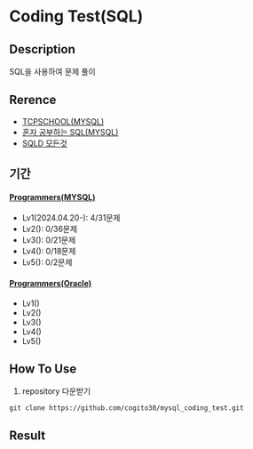 # Coding Test(SQL)

## Description
SQL을 사용하여 문제 풀이

## Rerence
- [TCPSCHOOL(MYSQL)](https://www.tcpschool.com/mysql/intro)
- [혼자 공부하는 SQL(MYSQL)](https://www.youtube.com/playlist?list=PLVsNizTWUw7GCfy5RH27cQL5MeKYnl8Pm)
- [SQLD 모든것](https://www.youtube.com/playlist?list=PLDI0745yTBjXFuIFYqq3vzcQYuVyajFpC)

## 기간
#### [Programmers(MYSQL)](https://school.programmers.co.kr/learn/challenges?order=acceptance_desc&page=1&languages=mysql)
- Lv1(2024.04.20-): 4/31문제
- Lv2(): 0/36문제
- Lv3(): 0/21문제
- Lv4(): 0/18문제
- Lv5(): 0/2문제

#### [Programmers(Oracle)](https://school.programmers.co.kr/learn/challenges?order=acceptance_desc&page=1&languages=oracle)
- Lv1()
- Lv2()
- Lv3()
- Lv4()
- Lv5()

## How To Use
1) repository 다운받기
```
git clone https://github.com/cogito30/mysql_coding_test.git
```

## Result

